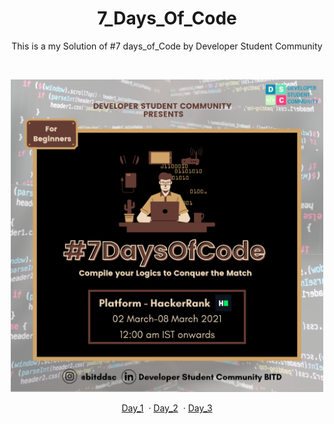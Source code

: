 <h1 align="center"> 7_Days_Of_Code</h1>
<p align="center">This is a my Solution of #7 days_of_Code by Developer Student Community</p>
<br>

<p align="center"><img src="./Image/poster.png" alt="Poster" width="500px" height="500px" /></p>
<p align="center">
    <a href="https://youtu.be/LPWocjPFkNs" target="blank">Day_1</a>&nbsp;
    ·
    <a href="https://youtu.be/gRzbYSS7pLQ">Day_2</a>&nbsp;
    ·
    <a href="https://github.com/ashish2030/Ludo-Game/issues/new/choose">Day_3</a>
</p>

